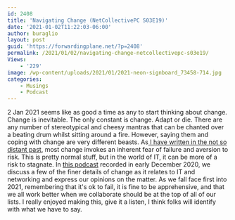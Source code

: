 ```yaml
---
id: 2408
title: 'Navigating Change (NetCollectivePC S03E19)'
date: '2021-01-02T11:22:03-06:00'
author: buraglio
layout: post
guid: 'https://forwardingplane.net/?p=2408'
permalink: /2021/01/02/navigating-change-netcollectivepc-s03e19/
Views:
    - '229'
image: /wp-content/uploads/2021/01/2021-neon-signboard_73458-714.jpg
categories:
    - Musings
    - Podcast
---
```


<!-- wp:paragraph -->
<p>2 Jan 2021 seems like as good a time as any to start thinking about change. Change is inevitable. The only constant is change. Adapt or die. There are any number of stereotypical and cheesy mantras that can be chanted over a beating drum whilst sitting around a fire. However, saying them and coping with change are very different beasts. As<a href="https://forwardingplane.net/2020/01/27/strategy-series-dont-sweat-the-details-or-take-a-risk-and-embrace-change/"> I have written in the not so distant past</a>, most change invokes an inherent fear of failure and aversion to risk. This is pretty normal stuff, but in the world of IT, it can be more of a risk to stagnate. In <a href="https://networkcollective.com/2020/12/navigating-change/">this podcast</a> recorded in early December 2020, we discuss a few of the finer details of change as it relates to IT and networking and express our opinions on the matter. As we fall face first into 2021, remembering that it's ok to fail, it is fine to be apprehensive, and that we all work better when we collaborate should be at the top of all of our lists. I really enjoyed making this, give it a listen, I think folks will identify with what we have to say. </p>
<!-- /wp:paragraph -->

<!-- wp:paragraph -->
<p></p>
<!-- /wp:paragraph -->

<!-- wp:paragraph -->
<p></p>
<!-- /wp:paragraph -->